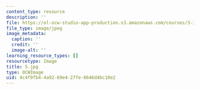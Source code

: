 ```yaml
---
content_type: resource
description: ''
file: https://ol-ocw-studio-app-production.s3.amazonaws.com/courses/3-320-atomistic-computer-modeling-of-materials-sma-5107-spring-2005/4c4f0fb44a9269e427fe6646d4bc10e2_5.jpg
file_type: image/jpeg
image_metadata:
  caption: ''
  credit: ''
  image-alt: ''
learning_resource_types: []
resourcetype: Image
title: 5.jpg
type: OCWImage
uid: 4c4f0fb4-4a92-69e4-27fe-6646d4bc10e2
---
```

